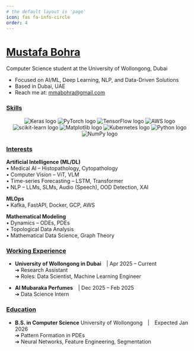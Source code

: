 ```yaml
---
# the default layout is 'page'
icon: fas fa-info-circle
order: 4
---
```


# [**Mustafa Bohra**](https://linkedin.com/in/mmabohra)
Computer Science student at the University of Wollongong, Dubai  
- Focused on AI/ML, Deep Learning, NLP, and Data-Driven Solutions  
- Based in Dubai, UAE  
- Reach me at: [mmabohra@gmail.com](mailto:mmabohra@gmail.com)

### <u>Skills</u>
<div align="center">
<img src="https://img.shields.io/badge/Keras-%23D00000.svg?style=for-the-badge&logo=Keras&logoColor=white" alt="Keras logo" />
<img src="https://img.shields.io/badge/PyTorch-%23EE4C2C.svg?style=for-the-badge&logo=PyTorch&logoColor=white" alt="PyTorch logo" />
<img src="https://img.shields.io/badge/TensorFlow-%23FF6F00.svg?style=for-the-badge&logo=TensorFlow&logoColor=white" alt="TensorFlow logo" />
<img src="https://img.shields.io/badge/AWS-%23FF9900.svg?style=for-the-badge&logo=amazon-aws&logoColor=white" alt="AWS logo" />
<img src="https://img.shields.io/badge/scikit--learn-%23F7931E.svg?style=for-the-badge&logo=scikit-learn&logoColor=white" alt="scikit-learn logo" />
<img src="https://img.shields.io/badge/Matplotlib-%23ffffff.svg?style=for-the-badge&logo=Matplotlib&logoColor=black" alt="Matplotlib logo" />
<img src="https://img.shields.io/badge/kubernetes-%23326ce5.svg?style=for-the-badge&logo=kubernetes&logoColor=white" alt="Kubernetes logo" />
<img src="https://img.shields.io/badge/python-3670A0?style=for-the-badge&logo=python&logoColor=ffdd54" alt="Python logo" />
<img src="https://img.shields.io/badge/numpy-%23013243.svg?style=for-the-badge&logo=numpy&logoColor=white" alt="NumPy logo" />
</div>

### <u>Interests</u>

**Artificial Intelligence (ML/DL)**  
• Medical AI – Histopathology, Cytopathology  
• Computer Vision – ViT, VLM  
• Time-series Forecasting – LSTM, Transformer  
• NLP – LLMs, SLMs, Audio (Speech), OOD Detection, XAI

**MLOps**  
• Kafka, FastAPI, Docker, GCP, AWS

**Mathematical Modeling**  
• Dynamics – ODEs, PDEs  
• Topological Data Analysis  
• Mathematical Data Science, Graph Theory

### <u>Working Experience</u>

- **University of Wollongong in Dubai** | Apr 2025 – Current  
➔ Research Assistant  
➔ Roles: Data Scientist, Machine Learning Engineer

- **Al Mubaraka Perfumes** | Dec 2025 – Feb 2025  
➔ Data Science Intern  

### <u>Education</u>

- **B.S. in Computer Science**  University of Wollongong | Expected Jan 2026  
➔ Pattern Formation in PDEs  
➔ Neural Networks, Feature Engineering, Segmentation
